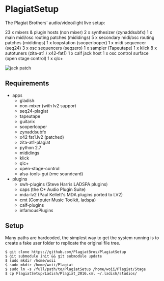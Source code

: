 # PlagiatSetup

The Plagiat Brothers' audio/video/light live setup:

23 x mixers & plugin hosts (non mixer)
2 x synthesizer (zynaddsubfx)
1 x main midi/osc routing patches (mididings)
5 x secondary midi/osc routing patches (mididings)
1 x loopstation (sooperlooper)
1 x midi sequencer (seq24)
3 x osc sequencers (seqzero)
1 x sampler (Tapeutape)
1 x klick
8 x autotuners (zita-at1 / x42-fat1)
1 x calf jack host
1 x osc control surface (open stage control)
1 x qlc+

![jack patch](https://user-images.githubusercontent.com/5261671/52136607-b3f21b80-2648-11e9-9cd9-c8dd62a4f180.png)

## Requirements

- apps
    - gladish
    - non-mixer (with lv2 support
    - seq24-plagiat
    - tapeutape
    - guitarix
    - sooperlooper
    - zynaddsubfx
    - x42 fat1.lv2 (patched)
    - zita-at1-plagiat
    - python 2.7
    - mididings
    - klick
    - qlc+
    - open-stage-control
    - alsa-tools-gui (rme soundcard)
- plugins
    - swh-plugins (Steve Harris LADSPA plugins)
    - caps (the C* Audio Plugin Suite)
    - mda-lv2 (Paul Kellett's MDA plugins ported to LV2)
    - cmt (Computer Music Toolkit, ladspa)
    - calf-plugins
    - infamousPlugins



## Setup

Many paths are hardcoded, the simplest way to get the system running is to create a fake user folder to replicate the original file tree.

```
$ git clone https://github.com/PlagiatBros/PlagiatSetup
$ git submodule init && git submodule update
$ sudo mkdir /home/woii
$ sudo mkdir /home/woii/Plagiat
$ sudo ln -s /full/path/to/PlagiatSetup /home/woii/Plagiat/Stage
$ cp PlagiatSetup/Ladish/Plagiat_2016.xml ~/.ladish/studios/
```
